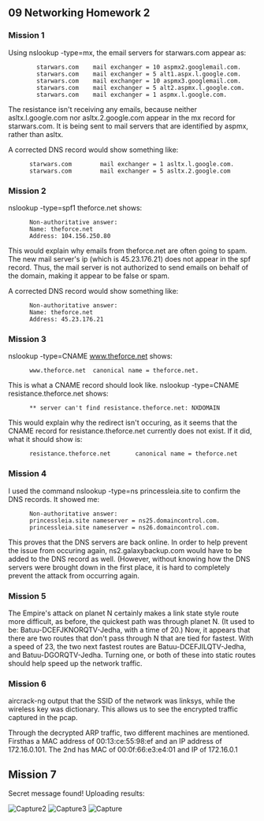 ## 09 Networking Homework 2

### Mission 1

Using nslookup -type=mx, the email servers for starwars.com appear as:
          
            starwars.com	mail exchanger = 10 aspmx2.googlemail.com.
            starwars.com	mail exchanger = 5 alt1.aspx.l.google.com.
            starwars.com	mail exchanger = 10 aspmx3.googlemail.com.
            starwars.com	mail exchanger = 5 alt2.aspmx.l.google.com.
            starwars.com	mail exchanger = 1 aspmx.l.google.com.

The resistance isn't receiving any emails, because neither asltx.l.google.com nor asltx.2.google.com appear in the mx record for starwars.com. It is being sent to mail servers that are identified by aspmx, rather than asltx. 

A corrected DNS record would show something like:

          starwars.com        mail exchanger = 1 asltx.l.google.com.
          starwars.com        mail exchanger = 5 asltx.2.google.com

### Mission 2

nslookup -type=spf1 theforce.net shows:

          Non-authoritative answer:
          Name:	theforce.net
          Address: 104.156.250.80

This would explain why emails from theforce.net are often going to spam. The new mail server's ip (which is 45.23.176.21) does not appear in the spf record. Thus, the mail server is not authorized to send emails on behalf of the domain, making it appear to be false or spam.

A corrected DNS record would show something like:

          Non-authoritative answer:
          Name:	theforce.net
          Address: 45.23.176.21

### Mission 3

nslookup -type=CNAME www.theforce.net shows:

          www.theforce.net	canonical name = theforce.net.

This is what a CNAME record should look like. nslookup -type=CNAME resistance.theforce.net shows:

          ** server can't find resistance.theforce.net: NXDOMAIN

This would explain why the redirect isn't occuring, as it seems that the CNAME record for resistance.theforce.net currently does not exist. If it did, what it should show is:

          resistance.theforce.net       canonical name = theforce.net

### Mission 4

I used the command nslookup -type=ns princessleia.site to confirm the DNS records. It showed me:

          Non-authoritative answer:
          princessleia.site	nameserver = ns25.domaincontrol.com.
          princessleia.site	nameserver = ns26.domaincontrol.com.

This proves that the DNS servers are back online. In order to help prevent the issue from occuring again, ns2.galaxybackup.com would have to be added to the DNS record as well. (However, without knowing how the DNS servers were brought down in the first place, it is hard to completely prevent the attack from occurring again.

### Mission 5

The Empire's attack on planet N certainly makes a link state style route more difficult, as before, the quickest path was through planet N. (It used to be: Batuu-DCEFJKNORQTV-Jedha, with a time of 20.) Now, it appears that there are two routes that don't pass through N that are tied for fastest. With a speed of 23, the two next fastest routes are Batuu-DCEFJILQTV-Jedha, and Batuu-DGORQTV-Jedha. Turning one, or both of these into static routes should help speed up the network traffic.

### Mission 6

aircrack-ng output that the SSID of the network was linksys, while the wireless key was dictionary. This allows us to see the encrypted traffic captured in the pcap.

Through the decrypted ARP traffic, two different machines are mentioned. Firsthas a MAC address of 00:13:ce:55:98:ef and an IP address of 172.16.0.101. The 2nd has MAC of 00:0f:66:e3:e4:01 and IP of 172.16.0.1

## Mission 7

Secret message found! Uploading results:

![Capture2](https://user-images.githubusercontent.com/73720578/156902866-daba446d-882c-45fc-81ca-226b050fb90e.PNG)
![Capture3](https://user-images.githubusercontent.com/73720578/156902869-652a546e-9550-4dd5-ba59-bc64d5148bf7.PNG)
![Capture](https://user-images.githubusercontent.com/73720578/156902870-6e1f039a-6408-458b-aef4-f55316c84e43.PNG)

